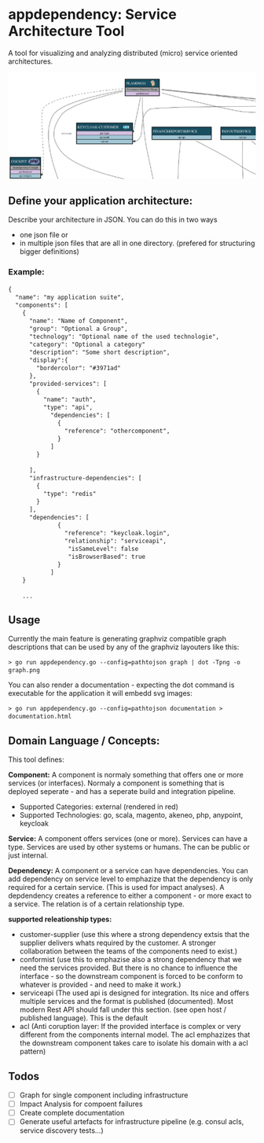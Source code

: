# appdependency: Service Architecture Tool

A tool for visualizing and analyzing distributed (micro) service oriented architectures.

![Kiku](templates/example.jpg)

## Define your application architecture:

Describe your architecture in JSON. You can do this in two ways
- one json file or
- in multiple json files that are all in one directory. (prefered for structuring bigger definitions)

### Example:

```
{
  "name": "my application suite",
  "components": [
    {
      "name": "Name of Component",
      "group": "Optional a Group",
      "technology": "Optional name of the used technologie",
      "category": "Optional a category"
      "description": "Some short description",
      "display":{
        "bordercolor": "#3971ad"
      },
      "provided-services": [
        {
          "name": "auth",
          "type": "api",
            "dependencies": [
              {
                "reference": "othercomponent",
              }
            ]
        }

      ],
      "infrastructure-dependencies": [
        {
          "type": "redis"
        }
      ],
      "dependencies": [
              {
                "reference": "keycloak.login",
                "relationship": "serviceapi",
                 "isSameLevel": false
                 "isBrowserBased": true
              }
            ]
    }

    ...

```


## Usage

Currently the main feature is generating graphviz compatible graph descriptions that can be used by any of the graphviz layouters like this:

```
> go run appdependency.go --config=pathtojson graph | dot -Tpng -o graph.png
```

You can also render a documentation - expecting the dot command is executable for the application it will embedd svg images:

```
> go run appdependency.go --config=pathtojson documentation > documentation.html
```

## Domain Language / Concepts:

This tool defines:

**Component:**
A component is normaly something that offers one or more services (or interfaces).
Normaly a component is something that is deployed seperate - and has a seperate build and integration pipeline.

- Supported Categories: external (rendered in red)
- Supported Technologies: go, scala, magento, akeneo, php, anypoint, keycloak

**Service:**
A component offers services (one or more). Services can have a type. Services are used by other systems or humans. The can be public or just internal.

**Dependency:**
A component or a service can have dependencies. You can add dependency on service level to emphazize that the dependency is only required for a certain service.
(This is used for impact analyses).
A depdendency creates a reference to either a component - or more exact to a service. The relation is of a certain relationship type.

**supported releationship types:**
- customer-supplier (use this where a strong dependency extsis that the supplier delivers whats required by the customer. A stronger collaboration between the teams of the components need to exist.)
- conformist (use this to emphazise also a strong dependency that we need the services provided. But there is no chance to influence the interface - so the downstream component is forced to be conform to whatever is provided - and need to make it work.)
- serviceapi (The used api is designed for integration. Its nice and offers multiple services and the format is published (documented). Most modern Rest API should fall under this section. (see open host / published language). This is the default
- acl (Anti coruption layer: If the provided interface is complex or very different from the components internal model. The acl emphazizes that the downstream component takes care to isolate his domain with a acl pattern)


## Todos

-  [ ] Graph for single component including infrastructure
-  [ ] Impact Analysis for compoent failures
-  [ ] Create complete documentation
-  [ ] Generate useful artefacts for infrastructure pipeline (e.g. consul acls, service discovery tests...)
